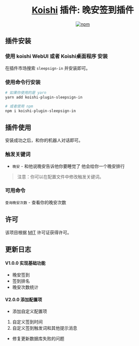 <div align="center">

# [Koishi](https://koishi.chat) 插件: 晚安签到插件

[![npm](https://img.shields.io/npm/v/koishi-plugin-sleepsign-in?style=flat-square)](https://www.npmjs.com/package/koishi-plugin-sleepsign-in)

</div>

<div>

## 插件安装

### 使用 **koishi WebUI** 或者 **Koishi桌面程序** 安装

在插件市场搜索 `sleepsign-in` 并安装即可。

### 使用命令行安装

```bash
# 如果你使用的是 yarn
yarn add koishi-plugin-sleepsign-in

# 或者使用 npm
npm i koishi-plugin-sleepsign-in
```

## 插件使用

安装成功之后，和你的机器人对话即可。

### 触发关键词

- `晚安` - 和他说晚安告诉他你要睡觉了 他会给你一个晚安排行

> 注意：你可以在配置文件中修改触发关键词。

### 可用命令

`查询晚安次数` - 查看你的晚安次数

## 许可

该项目根据 [MIT](./LICENSE) 许可证获得许可。

## 更新日志

#### V1.0.0 实现基础功能

* 晚安签到
* 签到排名
* 晚安次数统计

#### V2.0.0 添加配置项

* 添加自定义配置项

1. 自定义签到时间
2. 自定义签到触发词和其他提示消息

* 修复更新数据库失败的问题

</div>

